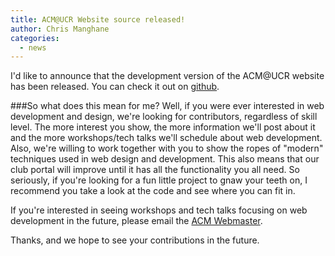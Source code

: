 ```yaml
---
title: ACM@UCR Website source released!
author: Chris Manghane
categories:
  - news
---
```


I'd like to announce that the development version of the ACM@UCR website has been released. You can check it out on [github](https://github.com/acm-ucr/acm-phoenix).

###So what does this mean for me?
Well, if you were ever interested in web development and design, we're looking for contributors, regardless of skill level. The more interest you show, the more information we'll post about it and the more workshops/tech talks we'll schedule about web development. Also, we're willing to work together with you to show the ropes of "modern" techniques used in web design and development. This also means that our club portal will improve until it has all the functionality you all need. So seriously, if you're looking for a fun little project to gnaw your teeth on, I recommend you take a look at the code and see where you can fit in.

If you're interested in seeing workshops and tech talks focusing on web development in the future, please email the [ACM Webmaster](mailto:acm.at.ucr+webmaster@gmail.com).

Thanks, and we hope to see your contributions in the future.
